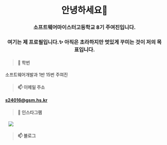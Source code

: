 <h1 align="center">안녕하세요👋</h1>
<h3 align="center">소프트웨어마이스터고등학교 8기 주여진입니다.</h3>
<h3 align="center">여기는 제 프로필입니다.✨ 아직은 초라하지만 멋있게 꾸미는 것이 저의 목표입니다.</h3>

> <h4>🏫 학번</h4>
소프트웨어개발과 1반 15번 주여진
> <h4>📫 이메일 주소</h4>
 **s24016@gsm.hs.kr**
> <h4>🌟 인스타그램</h4>
<a href="https://instagram.com/xy_jxn">
    <img 
        src="http://img.shields.io/badge/-Instagram-pink?style=flat&logo=Instagram&link=https://instagram.com/xy_jxn/"
        style="height : auto; margin-left : 10px; margin-right : 10px;"/>
</a>

> <h4>📫 블로그</h4>
<a href="https://xy-jxn.tistory.com/"></a>
<!--
**xy-jxn/xy-jxn** is a ✨ _special_ ✨ repository because its `README.md` (this file) appears on your GitHub profile.

Here are some ideas to get you started:

- 🔭 I’m currently working on ...
- 🌱 I’m currently learning ...
- 👯 I’m looking to collaborate on ...
- 🤔 I’m looking for help with ...
- 💬 Ask me about ...
- 📫 How to reach me: ...
- 😄 Pronouns: ...
- ⚡ Fun fact: ...
-->
